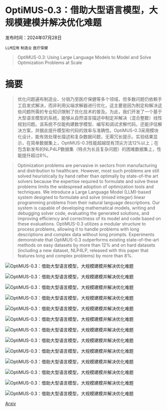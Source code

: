 # OptiMUS-0.3：借助大型语言模型，大规模建模并解决优化难题

发布时间：2024年07月28日

`LLM应用` `制造业` `医疗保健`

> OptiMUS-0.3: Using Large Language Models to Model and Solve Optimization Problems at Scale

# 摘要

> 优化问题遍布制造业、分销乃至医疗保健等多个领域，但多数问题仍依赖手工启发式解决，而非利用尖端求解器进行优化，这主要是因为制定和解决这些问题所需的专业知识限制了优化技术的普及。为此，我们开发了一个基于大型语言模型的系统，能够从自然语言描述中制定并解决（混合整数）线性规划问题。该系统不仅能构建数学模型、编写和调试求解代码，还能评估解决方案，并据此提升模型和代码的效率与准确性。OptiMUS-0.3采用模块化设计，能有效处理长描述和复杂数据问题，无需冗长提示。实验结果显示，在简单数据集上，OptiMUS-0.3性能超越现有顶尖方法12%以上；在包含新发布的NLP4LP数据集（特点为长且复杂问题）的困难数据集上，性能提升超过8%。

> Optimization problems are pervasive in sectors from manufacturing and distribution to healthcare. However, most such problems are still solved heuristically by hand rather than optimally by state-of-the art solvers because the expertise required to formulate and solve these problems limits the widespread adoption of optimization tools and techniques. We introduce a Large Language Model (LLM)-based system designed to formulate and solve (mixed integer) linear programming problems from their natural language descriptions. Our system is capable of developing mathematical models, writing and debugging solver code, evaluating the generated solutions, and improving efficiency and correctness of its model and code based on these evaluations. OptiMUS-0.3 utilizes a modular structure to process problems, allowing it to handle problems with long descriptions and complex data without long prompts. Experiments demonstrate that OptiMUS-0.3 outperforms existing state-of-the-art methods on easy datasets by more than 12% and on hard datasets (including a new dataset, NLP4LP, released with this paper that features long and complex problems) by more than 8%.

![OptiMUS-0.3：借助大型语言模型，大规模建模并解决优化难题](../../../paper_images/2407.19633/x1.png)

![OptiMUS-0.3：借助大型语言模型，大规模建模并解决优化难题](../../../paper_images/2407.19633/x2.png)

![OptiMUS-0.3：借助大型语言模型，大规模建模并解决优化难题](../../../paper_images/2407.19633/x3.png)

![OptiMUS-0.3：借助大型语言模型，大规模建模并解决优化难题](../../../paper_images/2407.19633/x4.png)

![OptiMUS-0.3：借助大型语言模型，大规模建模并解决优化难题](../../../paper_images/2407.19633/x5.png)

![OptiMUS-0.3：借助大型语言模型，大规模建模并解决优化难题](../../../paper_images/2407.19633/x6.png)

![OptiMUS-0.3：借助大型语言模型，大规模建模并解决优化难题](../../../paper_images/2407.19633/x7.png)

![OptiMUS-0.3：借助大型语言模型，大规模建模并解决优化难题](../../../paper_images/2407.19633/x8.png)

![OptiMUS-0.3：借助大型语言模型，大规模建模并解决优化难题](../../../paper_images/2407.19633/x9.png)

![OptiMUS-0.3：借助大型语言模型，大规模建模并解决优化难题](../../../paper_images/2407.19633/x10.png)

![OptiMUS-0.3：借助大型语言模型，大规模建模并解决优化难题](../../../paper_images/2407.19633/x11.png)

![OptiMUS-0.3：借助大型语言模型，大规模建模并解决优化难题](../../../paper_images/2407.19633/x14.png)

![OptiMUS-0.3：借助大型语言模型，大规模建模并解决优化难题](../../../paper_images/2407.19633/x15.png)

[Arxiv](https://arxiv.org/abs/2407.19633)